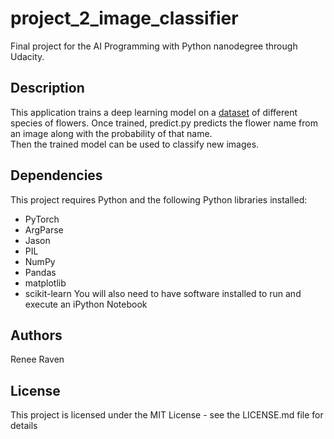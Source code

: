 # project_2_image_classifier
Final project for the AI Programming with Python nanodegree through Udacity.

## Description

This application trains a deep learning model on a [dataset](https://www.robots.ox.ac.uk/~vgg/data/flowers/102/index.html) of different species of flowers. Once trained, predict.py predicts the flower name from an image along with the probability of that name.  
Then the trained model can be used to classify new images.

## Dependencies
This project requires Python and the following Python libraries installed:
- PyTorch
- ArgParse
- Jason
- PIL
- NumPy
- Pandas
- matplotlib
- scikit-learn You will also need to have software installed to run and execute an iPython Notebook


## Authors

Renee Raven 


## License

This project is licensed under the MIT License - see the LICENSE.md file for details

